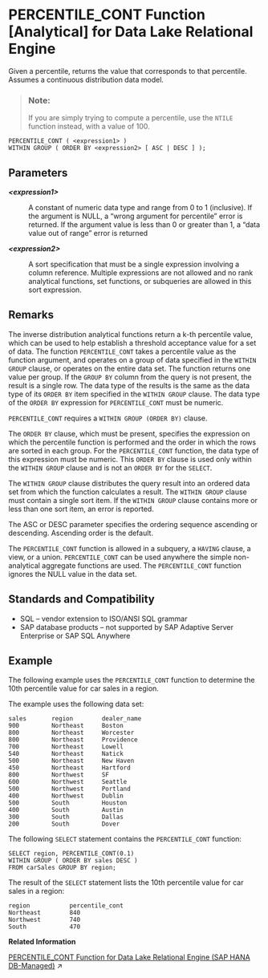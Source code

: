 <!-- loioa56d9fa784f21015b6c8d94588153331 -->

# PERCENTILE\_CONT Function \[Analytical\] for Data Lake Relational Engine

Given a percentile, returns the value that corresponds to that percentile. Assumes a continuous distribution data model.



> ### Note:  
> If you are simply trying to compute a percentile, use the `NTILE` function instead, with a value of 100.



```
PERCENTILE_CONT ( <expression1> )
WITHIN GROUP ( ORDER BY <expression2> [ ASC | DESC ] );
```



<a name="loioa56d9fa784f21015b6c8d94588153331__PERCENTILE_CONT_parm1"/>

## Parameters


<dl>
<dt><b>

*<expression1\>*

</b></dt>
<dd>

A constant of numeric data type and range from 0 to 1 \(inclusive\). If the argument is NULL, a “wrong argument for percentile” error is returned. If the argument value is less than 0 or greater than 1, a “data value out of range” error is returned



</dd><dt><b>

*<expression2\>*

</b></dt>
<dd>

A sort specification that must be a single expression involving a column reference. Multiple expressions are not allowed and no rank analytical functions, set functions, or subqueries are allowed in this sort expression.



</dd>
</dl>



<a name="loioa56d9fa784f21015b6c8d94588153331__PERCENTILE_CONT_remarks1"/>

## Remarks

The inverse distribution analytical functions return a k-th percentile value, which can be used to help establish a threshold acceptance value for a set of data. The function `PERCENTILE_CONT` takes a percentile value as the function argument, and operates on a group of data specified in the `WITHIN GROUP` clause, or operates on the entire data set. The function returns one value per group. If the `GROUP BY` column from the query is not present, the result is a single row. The data type of the results is the same as the data type of its `ORDER BY` item specified in the `WITHIN GROUP` clause. The data type of the `ORDER BY` expression for `PERCENTILE_CONT` must be numeric.

`PERCENTILE_CONT` requires a `WITHIN GROUP (ORDER BY)` clause.

The `ORDER BY` clause, which must be present, specifies the expression on which the percentile function is performed and the order in which the rows are sorted in each group. For the `PERCENTILE_CONT` function, the data type of this expression must be numeric. This `ORDER BY` clause is used only within the `WITHIN GROUP` clause and is not an `ORDER BY` for the `SELECT`.

The `WITHIN GROUP` clause distributes the query result into an ordered data set from which the function calculates a result. The `WITHIN GROUP` clause must contain a single sort item. If the `WITHIN GROUP` clause contains more or less than one sort item, an error is reported.

The ASC or DESC parameter specifies the ordering sequence ascending or descending. Ascending order is the default.

The `PERCENTILE_CONT` function is allowed in a subquery, a `HAVING` clause, a view, or a union. `PERCENTILE_CONT` can be used anywhere the simple non-analytical aggregate functions are used. The `PERCENTILE_CONT` function ignores the NULL value in the data set.



<a name="loioa56d9fa784f21015b6c8d94588153331__PERCENTILE_CONT_standards1"/>

## Standards and Compatibility

-   SQL – vendor extension to ISO/ANSI SQL grammar
-   SAP database products – not supported by SAP Adaptive Server Enterprise or SAP SQL Anywhere



<a name="loioa56d9fa784f21015b6c8d94588153331__PERCENTILE_CONT_exmple1"/>

## Example

The following example uses the `PERCENTILE_CONT` function to determine the 10th percentile value for car sales in a region.

The example uses the following data set:

```
sales       region        dealer_name
900         Northeast     Boston
800         Northeast     Worcester
800         Northeast     Providence
700         Northeast     Lowell
540         Northeast     Natick
500         Northeast     New Haven
450         Northeast     Hartford
800         Northwest     SF
600         Northwest     Seattle
500         Northwest     Portland
400         Northwest     Dublin
500         South         Houston
400         South         Austin
300         South         Dallas
200         South         Dover
```

The following `SELECT` statement contains the `PERCENTILE_CONT` function:

```
SELECT region, PERCENTILE_CONT(0.1)
WITHIN GROUP ( ORDER BY sales DESC )
FROM carSales GROUP BY region;
```

The result of the `SELECT` statement lists the 10th percentile value for car sales in a region:

```
region           percentile_cont
Northeast        840
Northwest        740
South            470
```

**Related Information**  


[PERCENTILE_CONT Function for Data Lake Relational Engine (SAP HANA DB-Managed)](https://help.sap.com/viewer/a898e08b84f21015969fa437e89860c8/2023_4_QRC/en-US/126ea72fa1b94e76828493c4602e8942.html "Given a percentile, returns the value that corresponds to that percentile. Assumes a continuous distribution data model.") :arrow_upper_right:

